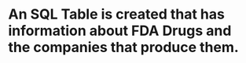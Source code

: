 # An SQL Table is created that has information about FDA Drugs and the companies that produce them.
